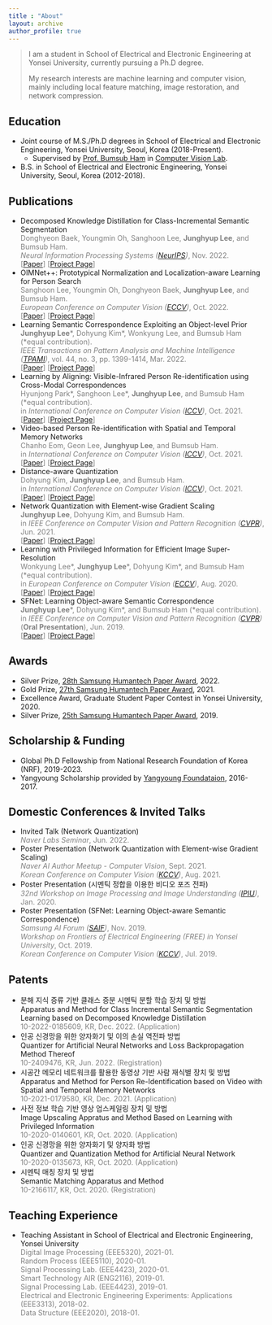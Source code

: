 ```yaml
---
title : "About"
layout: archive
author_profile: true
---
```


> I am a student in School of Electrical and Electronic Engineering at Yonsei University, currently pursuing a Ph.D degree. 
> 
> My research interests are machine learning and computer vision, mainly including local feature matching, image restoration, and network compression.

## Education
- Joint course of M.S./Ph.D degrees in School of Electrical and Electronic Engineering, Yonsei University, Seoul, Korea (2018-Present).
	* Supervised by [Prof. Bumsub Ham](https://bsham.github.io/) in [Computer Vision Lab](https://cvlab.yonsei.ac.kr/).
- B.S. in School of Electrical and Electronic Engineering, Yonsei University, Seoul, Korea (2012-2018).

## Publications
- Decomposed Knowledge Distillation for Class-Incremental Semantic Segmentation <br/>
  <span style="color:gray"> Donghyeon Baek, Youngmin Oh, Sanghoon Lee, <b>Junghyup Lee</b>, and Bumsub Ham. </span> <br/>
  <span style="color:gray"> <i>Neural Information Processing Systems (<a href="https://nips.cc/Conferences/2022">NeurIPS</a>)</i>, Nov. 2022. </span> <br/>
  <span style="color:gray"> 
    [<a href="https://arxiv.org/abs/2210.05941">Paper</a>]
    [<a href="https://cvlab.yonsei.ac.kr/projects/DKD/">Project Page</a>]
  </span>
- OIMNet++: Prototypical Normalization and Localization-aware Learning for Person Search <br/>
  <span style="color:gray"> Sanghoon Lee, Youngmin Oh, Donghyeon Baek, <b>Junghyup Lee</b>, and Bumsub Ham. </span> <br/>
  <span style="color:gray"> <i>European Conference on Computer Vision (<a href="https://eccv2022.ecva.net/">ECCV</a>)</i>, Oct. 2022. </span> <br/>
  <span style="color:gray"> 
    [<a href="https://arxiv.org/abs/2207.10320">Paper</a>]
    [<a href="https://cvlab.yonsei.ac.kr/projects/OIMNetPlus/">Project Page</a>]
  </span>
- Learning Semantic Correspondence Exploiting an Object-level Prior<br/>
  <span style="color:gray"> <b>Junghyup Lee</b>\*, Dohyung Kim\*, Wonkyung Lee, and Bumsub Ham (\*equal contribution). </span> <br/>
  <span style="color:gray"> <i>IEEE Transactions on Pattern Analysis and Machine Intelligence (<a href="https://ieeexplore.ieee.org/xpl/RecentIssue.jsp?punumber=34">TPAMI</a>)</i>, vol. 44, no. 3, pp. 1399-1414, Mar. 2022. </span> <br/>
  <span style="color:gray"> 
    [<a href="https://ieeexplore.ieee.org/abstract/document/9154588">Paper</a>] 
    [<a href="https://cvlab.yonsei.ac.kr/projects/SFNet/">Project Page</a>]
  </span>
- Learning by Aligning: Visible-Infrared Person Re-identification using Cross-Modal Correspondences<br/>
  <span style="color:gray"> Hyunjong Park\*, Sanghoon Lee\*, <b>Junghyup Lee</b>, and Bumsub Ham (\*equal contribution). </span> <br/>
  <span style="color:gray"> in <i>International Conference on Computer Vision (<a href="http://iccv2021.thecvf.com/home">ICCV</a>)</i>, Oct. 2021. </span> <br/>
  <span style="color:gray"> 
    [<a href="https://arxiv.org/abs/2108.07422">Paper</a>] 
    [<a href="https://cvlab.yonsei.ac.kr/projects/LbA/">Project Page</a>]
- Video-based Person Re-identification with Spatial and Temporal Memory Networks<br/>
  <span style="color:gray"> Chanho Eom, Geon Lee, <b>Junghyup Lee</b>, and Bumsub Ham. </span> <br/>
  <span style="color:gray"> in <i>International Conference on Computer Vision (<a href="http://iccv2021.thecvf.com/home">ICCV</a>)</i>, Oct. 2021. </span> <br/>
  <span style="color:gray"> 
    [<a href="https://arxiv.org/abs/2108.09039">Paper</a>] 
    [<a href="https://cvlab.yonsei.ac.kr/projects/STMN/">Project Page</a>]
- Distance-aware Quantization<br/>
  <span style="color:gray"> Dohyung Kim, <b>Junghyup Lee</b>, and Bumsub Ham. </span> <br/>
  <span style="color:gray"> in <i>International Conference on Computer Vision (<a href="http://iccv2021.thecvf.com/home">ICCV</a>)</i>, Oct. 2021. </span> <br/>
  <span style="color:gray"> 
    [<a href="https://arxiv.org/abs/2108.06983">Paper</a>] 
    [<a href="https://cvlab.yonsei.ac.kr/projects/DAQ/">Project Page</a>]
- Network Quantization with Element-wise Gradient Scaling<br/>
  <span style="color:gray"> <b>Junghyup Lee</b>, Dohyung Kim, and Bumsub Ham. </span> <br/>
  <span style="color:gray"> in <i>IEEE Conference on Computer Vision and Pattern Recognition (<a href="http://cvpr2021.thecvf.com/">CVPR</a>)</i>, Jun. 2021. </span> <br/>
  <span style="color:gray"> 
  	[<a href="https://arxiv.org/abs/2104.00903">Paper</a>] 
  	[<a href="https://cvlab.yonsei.ac.kr/projects/EWGS/">Project Page</a>]
- Learning with Privileged Information for Efficient Image Super-Resolution<br/>
  <span style="color:gray"> Wonkyung Lee\*, <b>Junghyup Lee</b>\*, Dohyung Kim\*, and Bumsub Ham (\*equal contribution). </span> <br/>
  <span style="color:gray"> in <i>European Conference on Computer Vision (<a href="https://eccv2020.eu/">ECCV</a>)</i>, Aug. 2020. </span> <br/>
  <span style="color:gray"> 
  	[<a href="https://www.ecva.net/papers/eccv_2020/papers_ECCV/papers/123690460.pdf">Paper</a>] 
  	[<a href="https://cvlab.yonsei.ac.kr/projects/PISR/">Project Page</a>]
  </span>
- SFNet: Learning Object-aware Semantic Correspondence<br/>
  <span style="color:gray"> <b>Junghyup Lee</b>\*, Dohyung Kim\*, and Bumsub Ham (\*equal contribution). </span> <br/>
  <span style="color:gray"> in <i>IEEE Conference on Computer Vision and Pattern Recognition (<a href="https://cvpr2019.thecvf.com/">CVPR</a>)</i> (<b>Oral Presentation</b>), Jun. 2019. </span> <br/>
  <span style="color:gray"> 
  	[<a href="https://openaccess.thecvf.com/content_CVPR_2019/papers/Lee_SFNet_Learning_Object-Aware_Semantic_Correspondence_CVPR_2019_paper.pdf">Paper</a>] 
  	[<a href="https://cvlab.yonsei.ac.kr/projects/SFNet/">Project Page</a>]
  </span>

## Awards
- Silver Prize, [28th Samsung Humantech Paper Award](https://humantech.samsung.com/), 2022.
- Gold Prize, [27th Samsung Humantech Paper Award](https://humantech.samsung.com/), 2021.
- Excellence Award, Graduate Student Paper Contest in Yonsei University, 2020.
- Silver Prize, [25th Samsung Humantech Paper Award](https://humantech.samsung.com/), 2019.

## Scholarship & Funding
- Global Ph.D Fellowship from National Research Foundation of Korea (NRF), 2019-2023.
- Yangyoung Scholarship provided by [Yangyoung Foundataion](https://samyang.yangyoungfoundation.org/), 2016-2017.

## Domestic Conferences & Invited Talks
- Invited Talk (Network Quantization) <br/>
<span style="color:gray"> *Naver Labs Seminar*, Jun. 2022. </span>
- Poster Presentation (Network Quantization with Element-wise Gradient Scaling) <br/>
<span style="color:gray"> *Naver AI Author Meetup - Computer Vision*, Sept. 2021. </span> <br/>
<span style="color:gray"> *Korean Conference on Computer Vision (<a href="http://kccv2021.kcvs.kr/">KCCV</a>)*, Aug. 2021. </span>
- Poster Presentation (시멘틱 정합을 이용한 비디오 포즈 전파)<br/>
<span style="color:gray"> *32nd Workshop on Image Processing and Image Understanding (<a href="http://ipiu.or.kr/2020/">IPIU</a>)*, Jan. 2020. </span>
- Poster Presentation (SFNet: Learning Object-aware Semantic Correspondence) <br/>
<span style="color:gray"> *Samsung AI Forum (<a href="https://research.samsung.com/2019saif">SAIF</a>)*, Nov. 2019. </span> <br/>
<span style="color:gray"> *Workshop on Frontiers of Electrical Engineering (FREE) in Yonsei University*, Oct. 2019. </span> <br/>
<span style="color:gray"> *Korean Conference on Computer Vision (<a href="https://kcvs.kr/front/conference/2019/">KCCV</a>)*, Jul. 2019. </span>

## Patents
- 분해 지식 증류 기반 클래스 증분 시멘틱 분할 학습 장치 및 방법 <br/>
Apparatus and Method for Class Incremental Semantic Segmentation Learning based on Decomposed Knowledge Distillation <br/>
<span style="color:gray"> 10-2022-0185609, KR, Dec. 2022. (Application) </span> 
- 인공 신경망을 위한 양자화기 및 이의 손실 역전파 방법<br/>
Quantizer for Artificial Neural Networks and Loss Backpropagation Method Thereof<br/>
<span style="color:gray"> 10-2409476, KR, Jun. 2022. (Registration) </span>
- 시공간 메모리 네트워크를 활용한 동영상 기반 사람 재식별 장치 및 방법 <br/>
Apparatus and Method for Person Re-Identification based on Video with Spatial and Temporal Memory Networks <br/>
<span style="color:gray"> 10-2021-0179580, KR, Dec. 2021. (Application) </span> 
- 사전 정보 학습 기반 영상 업스케일링 장치 및 방법<br/>
Image Upscaling Appratus and Method Based on Learning with Privileged Information<br/>
<span style="color:gray"> 10-2020-0140601, KR, Oct. 2020. (Application) </span> 
- 인공 신경망을 위한 양자화기 및 양자화 방법<br/>
Quantizer and Quantization Method for Artificial Neural Network<br/>
<span style="color:gray"> 10-2020-0135673, KR, Oct. 2020. (Application) </span>
- 시멘틱 매칭 장치 및 방법<br/>
Semantic Matching Apparatus and Method<br/>
<span style="color:gray"> 10-2166117, KR, Oct. 2020. (Registration) </span>

## Teaching Experience
- Teaching Assistant in School of Electrical and Electronic Engineering, Yonsei University <br/>
<span style="color:gray"> Digital Image Processing (EEE5320), 2021-01. </span><br/>
<span style="color:gray"> Random Process (EEE5110), 2020-01. </span><br/>
<span style="color:gray"> Signal Processing Lab. (EEE4423), 2020-01. </span><br/>
<span style="color:gray"> Smart Technology AIR (ENG2116), 2019-01. </span><br/>
<span style="color:gray"> Signal Processing Lab. (EEE4423), 2019-01. </span><br/>
<span style="color:gray"> Electrical and Electronic Engineering Experiments: Applications (EEE3313), 2018-02. </span><br/>
<span style="color:gray"> Data Structure (EEE2020), 2018-01. </span><br/>

